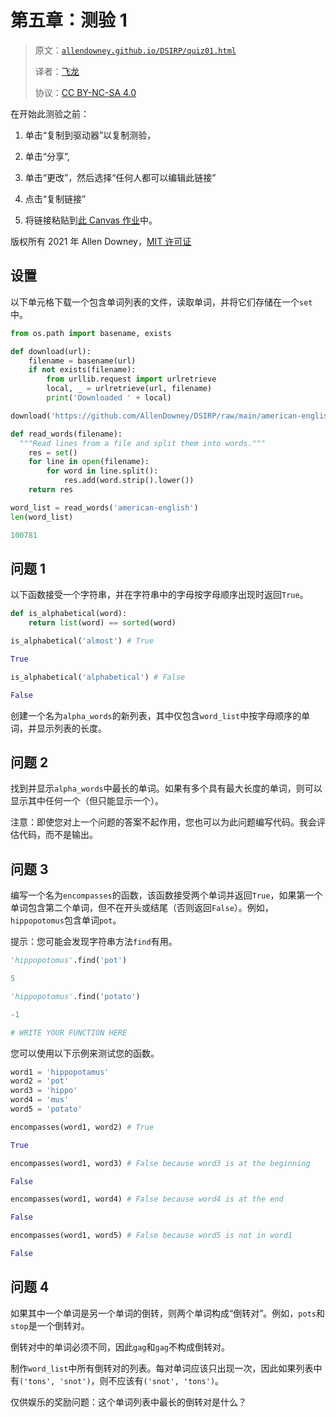 # 第五章：测验 1

> 原文：[`allendowney.github.io/DSIRP/quiz01.html`](https://allendowney.github.io/DSIRP/quiz01.html)
> 
> 译者：[飞龙](https://github.com/wizardforcel)
> 
> 协议：[CC BY-NC-SA 4.0](http://creativecommons.org/licenses/by-nc-sa/4.0/)


在开始此测验之前：

1.  单击“复制到驱动器”以复制测验，

1.  单击“分享”,

1.  单击“更改”，然后选择“任何人都可以编辑此链接”

1.  点击“复制链接”

1.  将链接粘贴到[此 Canvas 作业](https://canvas.olin.edu/courses/313/assignments/4866)中。

版权所有 2021 年 Allen Downey，[MIT 许可证](http://opensource.org/licenses/MIT)

## 设置

以下单元格下载一个包含单词列表的文件，读取单词，并将它们存储在一个`set`中。

```py
from os.path import basename, exists

def download(url):
    filename = basename(url)
    if not exists(filename):
        from urllib.request import urlretrieve
        local, _ = urlretrieve(url, filename)
        print('Downloaded ' + local)

download('https://github.com/AllenDowney/DSIRP/raw/main/american-english') 
```

```py
def read_words(filename):
  """Read lines from a file and split them into words."""
    res = set()
    for line in open(filename):
        for word in line.split():
            res.add(word.strip().lower())
    return res 
```

```py
word_list = read_words('american-english')
len(word_list) 
```

```py
100781 
```

## 问题 1

以下函数接受一个字符串，并在字符串中的字母按字母顺序出现时返回`True`。

```py
def is_alphabetical(word):
    return list(word) == sorted(word) 
```

```py
is_alphabetical('almost') # True 
```

```py
True 
```

```py
is_alphabetical('alphabetical') # False 
```

```py
False 
```

创建一个名为`alpha_words`的新列表，其中仅包含`word_list`中按字母顺序的单词，并显示列表的长度。

## 问题 2

找到并显示`alpha_words`中最长的单词。如果有多个具有最大长度的单词，则可以显示其中任何一个（但只能显示一个）。

注意：即使您对上一个问题的答案不起作用，您也可以为此问题编写代码。我会评估代码，而不是输出。

## 问题 3

编写一个名为`encompasses`的函数，该函数接受两个单词并返回`True`，如果第一个单词包含第二个单词，但不在开头或结尾（否则返回`False`）。例如，`hippopotomus`包含单词`pot`。

提示：您可能会发现字符串方法`find`有用。

```py
'hippopotomus'.find('pot') 
```

```py
5 
```

```py
'hippopotomus'.find('potato') 
```

```py
-1 
```

```py
# WRITE YOUR FUNCTION HERE 
```

您可以使用以下示例来测试您的函数。

```py
word1 = 'hippopotamus'
word2 = 'pot'
word3 = 'hippo'
word4 = 'mus'
word5 = 'potato' 
```

```py
encompasses(word1, word2) # True 
```

```py
True 
```

```py
encompasses(word1, word3) # False because word3 is at the beginning 
```

```py
False 
```

```py
encompasses(word1, word4) # False because word4 is at the end 
```

```py
False 
```

```py
encompasses(word1, word5) # False because word5 is not in word1 
```

```py
False 
```

## 问题 4

如果其中一个单词是另一个单词的倒转，则两个单词构成“倒转对”。例如，`pots`和`stop`是一个倒转对。

倒转对中的单词必须不同，因此`gag`和`gag`不构成倒转对。

制作`word_list`中所有倒转对的列表。每对单词应该只出现一次，因此如果列表中有`('tons', 'snot')`，则不应该有`('snot', 'tons')`。

仅供娱乐的奖励问题：这个单词列表中最长的倒转对是什么？
